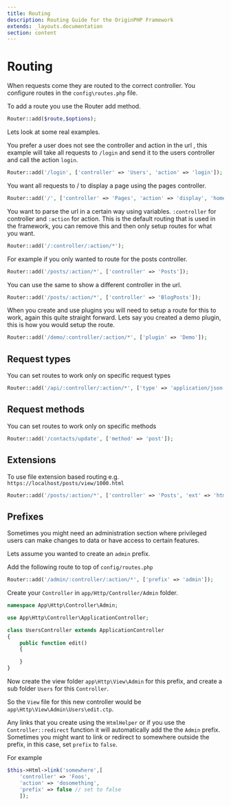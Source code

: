 ```yaml
---
title: Routing
description: Routing Guide for the OriginPHP Framework
extends: _layouts.documentation
section: content
---
```

# Routing

When requests come they are routed to the correct controller. You configure routes in the `config\routes.php` file.

To add a route you use the Router add method.

```php
Router::add($route,$options);
```

Lets look at some real examples.

You prefer a user does not see the controller and action in the url , this example will take all requests to `/login` and send it to the users controller and call the action `login`.

```php
Router::add('/login', ['controller' => 'Users', 'action' => 'login']);
```


You want all requests to / to display a page using the pages controller.

```php
Router::add('/', ['controller' => 'Pages', 'action' => 'display', 'home']);
```

You want to parse the url in a certain way using variables. `:controller` for controller and `:action` for action. This is the default routing that is used in the framework, you can remove this and then only setup routes for what you want.

```php
Router::add('/:controller/:action/*');
```

For example if you only wanted to route for the posts controller.

```php
Router::add('/posts/:action/*', ['controller' => 'Posts']);
```

You can use the same to show a different controller in the url.

```php
Router::add('/posts/:action/*', ['controller' => 'BlogPosts']);
```

When you create and use plugins you will need to setup a route for this to work, again this quite straight forward. Lets say you created a demo plugin, this is how you would setup the route.

```php
Router::add('/demo/:controller/:action/*', ['plugin' => 'Demo']);
```

## Request types

You can set routes to work only on specific request types

```php
Router::add('/api/:controller/:action/*', ['type' => 'application/json']);
```

## Request methods

You can set routes to work only on specific methods

```php
Router::add('/contacts/update', ['method' => 'post']);
```


## Extensions

To use file extension based routing e.g. `https://localhost/posts/view/1000.html`

```php
Router::add('/posts/:action/*', ['controller' => 'Posts', 'ext' => 'html']);
```

## Prefixes

Sometimes you might need an administration section where privileged users can make changes to data or have access to certain features.

Lets assume you wanted to create an `admin` prefix.

Add the following route to top of `config/routes.php`

```php
Router::add('/admin/:controller/:action/*', ['prefix' => 'admin']);
```

Create your `Controller` in `app/Http/Controller/Admin` folder.

```php
namespace App\Http\Controller\Admin;

use App\Http\Controller\ApplicationController;

class UsersController extends ApplicationController
{
    public function edit()
    {

    }
}
```

Now create the view folder `app\Http\View\Admin` for this prefix, and create a sub folder `Users` for this `Controller`.

So the `View` file for this new controller would be `app\Http\View\Admin\Users\edit.ctp`.

Any links that you create using the `HtmlHelper` or if you use the `Controller::redirect` function it will automatically add the the `Admin` prefix. Sometimes you might want to link or redirect to somewhere outside the prefix, in this case, set `prefix` to `false`.

For example

```php
$this->Html->link('somewhere',[
    'controller' => 'Foos',
    'action' => 'dosomething',
    'prefix' => false // set to false
    ]);
```